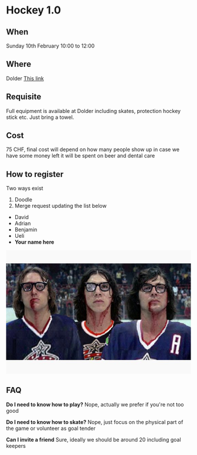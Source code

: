 # Hockey 1.0

## When
Sunday 10th February 10:00 to 12:00

## Where
Dolder [This link](https://www.doldersports.com/en/winter-front-page-en/ice-skating-rink/ "Title") 

## Requisite
Full equipment is available at Dolder including skates, protection hockey stick etc. Just bring a towel.

## Cost
75 CHF, final cost will depend on how many people show up in case we have some money left it will be spent on beer and dental care

## How to register
Two ways exist

1. Doodle
2. Merge request updating the list below

* David
* Adrian
* Benjamin
* Ueli 
* __Your name here__


![Alt text](hanson.jpg)

## FAQ

__Do I need to know how to play?__
Nope, actually we prefer if you're not too good

__Do I need to know how to skate?__
Nope, just focus on the physical part of the game or volunteer as goal tender

__Can I invite a friend__
Sure, ideally we should be around 20 including goal keepers

